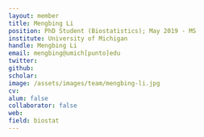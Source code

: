 ```yaml
---
layout: member
title: Mengbing Li
position: PhD Student (Biostatistics); May 2019 - MS
institute: University of Michigan
handle: Mengbing Li
email: mengbing@umich[punto]edu
twitter: 
github: 
scholar: 
image: /assets/images/team/mengbing-li.jpg
cv: 
alum: false
collaborator: false                               
web: 
field: biostat
---
```


